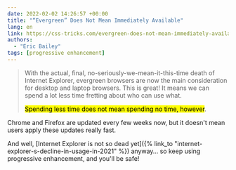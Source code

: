 ```yaml
---
date: 2022-02-02 14:26:57 +00:00
title: "“Evergreen” Does Not Mean Immediately Available"
lang: en
link: https://css-tricks.com/evergreen-does-not-mean-immediately-available/
authors:
  - "Eric Bailey"
tags: [progressive enhancement]
---
```


> With the actual, final, no-seriously-we-mean-it-this-time death of Internet Explorer, evergreen browsers are now the main consideration for desktop and laptop browsers. This is great! It means we can spend a lot less time fretting about who can use what.
>
> <mark>Spending less time does not mean spending no time, however</mark>.

Chrome and Firefox are updated every few weeks now, but it doesn't mean users apply these updates really fast.

And well, [Internet Explorer is not so dead yet]({% link_to "internet-explorer-s-decline-in-usage-in-2021" %}) anyway… so keep using progressive enhancement, and you'll be safe!

